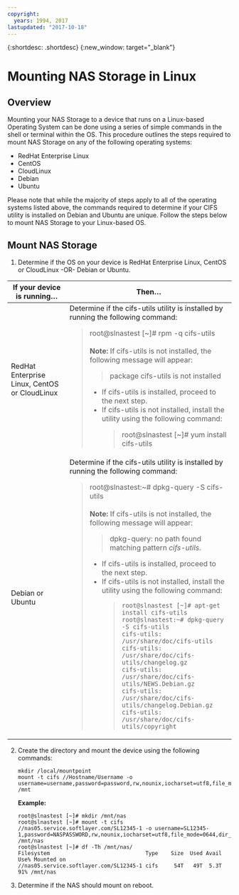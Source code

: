 ```yaml
---
copyright:
  years: 1994, 2017
lastupdated: "2017-10-18"
---
```

{:shortdesc: .shortdesc}
{:new_window: target="_blank"}

# Mounting NAS Storage in Linux

## Overview

Mounting your NAS Storage to a device that runs on a Linux-based Operating System can be done using a series of simple commands in the shell or terminal within the OS.  This procedure outlines the steps required to mount NAS Storage on any of the following operating systems:

* RedHat Enterprise Linux
* CentOS
* CloudLinux
* Debian
* Ubuntu

Please note that while the majority of steps apply to all of the operating systems listed above, the commands required to determine if your CIFS utility is installed on Debian and Ubuntu are unique.  Follow the steps below to mount NAS Storage to your Linux-based OS.

## Mount NAS Storage

1. Determine if the OS on your device is RedHat Enterprise Linux, CentOS or CloudLinux -OR- Debian or Ubuntu.

  |If your device is running…|Then…|
  |---|---|
  |RedHat Enterprise Linux, CentOS or CloudLinux|Determine if the cifs-utils utility is installed by running the following command:<blockquote>root@slnastest [~]# rpm -q cifs-utils<br/><br/>**Note:** If cifs-utils is not installed, the following message will appear:<blockquote>package cifs-utils is  not installed</blockquote><ul><li>If cifs-utils is installed, proceed to the next step.</li><li>If cifs-utils is not installed, install the utility using the following command:<blockquote>root@slnastest [~]# yum install cifs-utils</blockquote></li></ul>|
  |Debian or Ubuntu|Determine if the cifs-utils utility is installed by running the following command:<blockquote>root@slnastest:~# dpkg-query -S cifs-utils<br/><br/>**Note:** If cifs-utils is not installed, the following message will appear:<blockquote>dpkg-query: no path found matching   pattern *cifs-utils*.</blockquote><ul><li>If cifs-utils is installed, proceed to the next step.</li><li>If cifs-utils is not installed, install the utility using the following command:<blockquote>`root@slnastest [~]# apt-get install cifs-utils`<br/>`root@slnastest:~# dpkg-query -S cifs-utils`<br/>`cifs-utils: /usr/share/doc/cifs-utils`<br/>`cifs-utils: /usr/share/doc/cifs-utils/changelog.gz`<br/>`cifs-utils: /usr/share/doc/cifs-utils/NEWS.Debian.gz`<br/>`cifs-utils: /usr/share/doc/cifs-utils/changelog.Debian.gz`<br/>`cifs-utils: /usr/share/doc/cifs-utils/copyright`</blockquote></li></ul>|

2. Create the directory and mount the device using the following commands:
   ```
   mkdir /local/mountpoint
   mount -t cifs //Hostname/Username -o username=username,password=password,rw,nounix,iocharset=utf8,file_mode=0644,dir_mode=0755 /mnt
   ```
   **Example:**
   ```
   root@slnastest [~]# mkdir /mnt/nas
   root@slnastest [~]# mount -t cifs //nas05.service.softlayer.com/SL12345-1 -o username=SL12345-1,password=NASPASSWORD,rw,nounix,iocharset=utf8,file_mode=0644,dir_mode=0755 /mnt/nas
   root@slnastest [~]# df -Th /mnt/nas/
   Filesystem                              Type    Size  Used Avail Use% Mounted on
   //nas05.service.softlayer.com/SL12345-1 cifs     54T   49T  5.3T  91% /mnt/nas
   ```

3. Determine if the NAS should mount on reboot.
